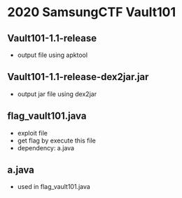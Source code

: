 # 2020 SamsungCTF Vault101
## Vault101-1.1-release
- output file using apktool

## Vault101-1.1-release-dex2jar.jar
- output jar file using dex2jar 

## flag_vault101.java
- exploit file
- get flag by execute this file
- dependency: a.java 

## a.java
- used in flag_vault101.java
